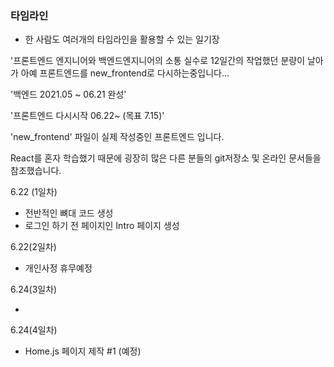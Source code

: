 ### 타임라인

- 한 사람도 여러개의 타임라인을 활용할 수 있는 일기장



'프론트엔드 엔지니어와 백엔드엔지니어의 소통 실수로 12일간의 작업했던 분량이 날아가 아예 프론트엔드를 new_frontend로 다시하는중입니다...



'백엔드 2021.05 ~ 06.21 완성'

'프론트엔드 다시시작 06.22~ (목표 7.15)'



'new_frontend' 파일이 실제 작성중인 프론트엔드 입니다.

React를 혼자 학습했기 때문에 굉장히 많은 다른 분들의 git저장소 및 온라인 문서들을 참조했습니다.



6.22 (1일차)

- 전반적인 뼈대 코드 생성
- 로그인 하기 전 페이지인 Intro 페이지 생성



6.22(2일차)

- 개인사정 휴무예정

 

6.24(3일차)

- 



6.24(4일차)

- Home.js 페이지 제작 #1 (예정)